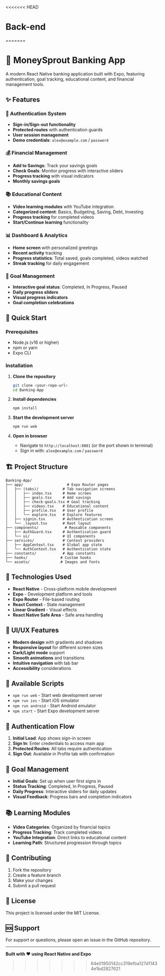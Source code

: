 <<<<<<< HEAD
# Back-end
=======
# 🏦 MoneySprout Banking App

A modern React Native banking application built with Expo, featuring authentication, goal tracking, educational content, and financial management tools.

## ✨ Features

### 🔐 Authentication System
- **Sign-in/Sign-out functionality**
- **Protected routes** with authentication guards
- **User session management**
- **Demo credentials**: `alex@example.com` / `password`

### 💰 Financial Management
- **Add to Savings**: Track your savings goals
- **Check Goals**: Monitor progress with interactive sliders
- **Progress tracking** with visual indicators
- **Monthly savings goals**

### 📚 Educational Content
- **Video learning modules** with YouTube integration
- **Categorized content**: Basics, Budgeting, Saving, Debt, Investing
- **Progress tracking** for completed videos
- **Start/Continue learning** functionality

### 📊 Dashboard & Analytics
- **Home screen** with personalized greetings
- **Recent activity** tracking
- **Progress statistics**: Total saved, goals completed, videos watched
- **Streak tracking** for daily engagement

### 🎯 Goal Management
- **Interactive goal status**: Completed, In Progress, Paused
- **Daily progress sliders**
- **Visual progress indicators**
- **Goal completion celebrations**

## 🚀 Quick Start

### Prerequisites
- Node.js (v16 or higher)
- npm or yarn
- Expo CLI

### Installation

1. **Clone the repository**
   ```bash
   git clone <your-repo-url>
   cd Banking-App
   ```

2. **Install dependencies**
   ```bash
   npm install
   ```

3. **Start the development server**
   ```bash
   npm run web
   ```

4. **Open in browser**
   - Navigate to `http://localhost:8081` (or the port shown in terminal)
   - Sign in with: `alex@example.com` / `password`

## 🏗️ Project Structure

```
Banking-App/
├── app/                    # Expo Router pages
│   ├── (tabs)/           # Tab navigation screens
│   │   ├── index.tsx     # Home screen
│   │   ├── goals.tsx     # Add savings
│   │   ├── check-goals.tsx # Goal tracking
│   │   ├── videos.tsx    # Educational content
│   │   ├── profile.tsx   # User profile
│   │   └── explore.tsx   # Explore features
│   ├── signin.tsx        # Authentication screen
│   └── _layout.tsx       # Root layout
├── components/            # Reusable components
│   ├── AuthGuard.tsx     # Authentication guard
│   └── ui/               # UI components
├── services/             # Context providers
│   ├── AppContext.tsx    # Global app state
│   └── AuthContext.tsx   # Authentication state
├── constants/            # App constants
├── hooks/               # Custom hooks
└── assets/              # Images and fonts
```

## 🔧 Technologies Used

- **React Native** - Cross-platform mobile development
- **Expo** - Development platform and tools
- **Expo Router** - File-based routing
- **React Context** - State management
- **Linear Gradient** - Visual effects
- **React Native Safe Area** - Safe area handling

## 🎨 UI/UX Features

- **Modern design** with gradients and shadows
- **Responsive layout** for different screen sizes
- **Dark/Light mode** support
- **Smooth animations** and transitions
- **Intuitive navigation** with tab bar
- **Accessibility** considerations

## 📱 Available Scripts

- `npm run web` - Start web development server
- `npm run ios` - Start iOS simulator
- `npm run android` - Start Android emulator
- `npm start` - Start Expo development server

## 🔐 Authentication Flow

1. **Initial Load**: App shows sign-in screen
2. **Sign In**: Enter credentials to access main app
3. **Protected Routes**: All tabs require authentication
4. **Sign Out**: Available in Profile tab with confirmation

## 🎯 Goal Management

- **Initial Goals**: Set up when user first signs in
- **Status Tracking**: Completed, In Progress, Paused
- **Daily Progress**: Interactive sliders for daily updates
- **Visual Feedback**: Progress bars and completion indicators

## 📚 Learning Modules

- **Video Categories**: Organized by financial topics
- **Progress Tracking**: Track completed videos
- **YouTube Integration**: Direct links to educational content
- **Learning Path**: Structured progression through topics

## 🤝 Contributing

1. Fork the repository
2. Create a feature branch
3. Make your changes
4. Submit a pull request

## 📄 License

This project is licensed under the MIT License.

## 🆘 Support

For support or questions, please open an issue in the GitHub repository.

---

**Built with ❤️ using React Native and Expo**
>>>>>>> 64e01950142cc319efba127d11434e1bd2827621
